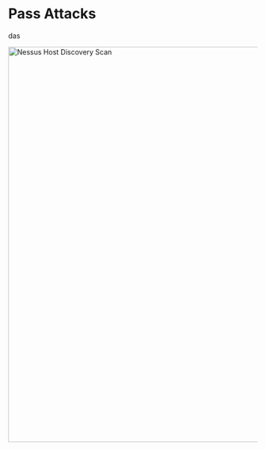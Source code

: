 # Pass Attacks

das



<img src="./images/Nessus_HostDiscoveryScan.png" alt="Nessus Host Discovery Scan" width="800"/>

<!--
span style="color:green;font-weight:700;font-size:20px">
markdown color font styles
</span
-->
